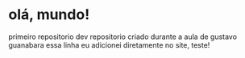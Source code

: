 # olá, mundo!
 primeiro repositorio dev
 repositorio criado durante a aula de gustavo guanabara
essa linha eu adicionei diretamente no site, teste!
